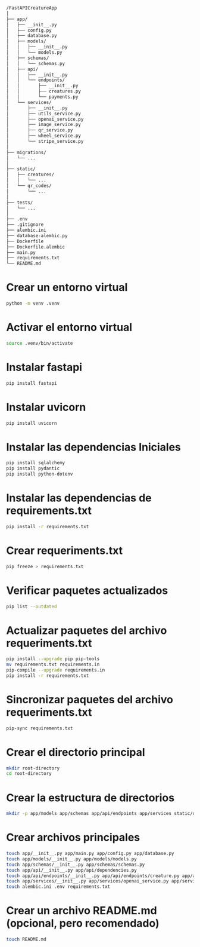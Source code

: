  ```bash
/FastAPICreatureApp
│
├── app/
│   ├── __init__.py
│   ├── config.py
│   ├── database.py
│   ├── models/
│   │   ├── __init__.py
│   │   └── models.py
│   ├── schemas/
│   │   └── schemas.py
│   ├── api/
│   │   ├── __init__.py
│   │   └── endpoints/
│   │       ├── __init__.py
│   │       ├── creatures.py
│   │       └── payments.py
│   └── services/
│       ├── __init__.py
│       ├── utils_service.py
│       ├── openai_service.py
│       ├── image_service.py
│       ├── qr_service.py
│       ├── wheel_service.py
│       └── stripe_service.py
│
├── migrations/
│   └── ...
│
├── static/
│   ├── creatures/
│   │   └── ...
│   └── qr_codes/
│       └── ...
│
├── tests/
│   └── ...
│
├── .env
├── .gitignore
├── alembic.ini
├── database-alembic.py
├── Dockerfile
├── Dockerfile.alembic
├── main.py
├── requirements.txt
└── README.md
```

# Crear un entorno virtual
```bash
python -m venv .venv
```
# Activar el entorno virtual
```bash
source .venv/bin/activate
```
# Instalar fastapi 
```bash
pip install fastapi
```
# Instalar uvicorn
```bash
pip install uvicorn
```
# Instalar las dependencias Iniciales
```bash
pip install sqlalchemy
pip install pydantic
pip install python-dotenv
```
# Instalar las dependencias de requirements.txt
```bash
pip install -r requirements.txt
``` 

# Crear requeriments.txt
```bash
pip freeze > requirements.txt
```  
# Verificar paquetes actualizados
```bash
pip list --outdated
```  
# Actualizar paquetes del archivo requeriments.txt
```bash
pip install --upgrade pip pip-tools
mv requirements.txt requirements.in
pip-compile --upgrade requirements.in
pip install -r requirements.txt
```  
# Sincronizar paquetes del archivo requeriments.txt
```bash
pip-sync requirements.txt
```  

# Crear el directorio principal
```bash
mkdir root-directory
cd root-directory
```
# Crear la estructura de directorios
```bash
mkdir -p app/models app/schemas app/api/endpoints app/services static/qr_codes migrations
```

# Crear archivos principales
```bash
touch app/__init__.py app/main.py app/config.py app/database.py
touch app/models/__init__.py app/models/models.py
touch app/schemas/__init__.py app/schemas/schemas.py
touch app/api/__init__.py app/api/dependencies.py
touch app/api/endpoints/__init__.py app/api/endpoints/creature.py app/api/endpoints/client.py
touch app/services/__init__.py app/services/openai_service.py app/services/qr_service.py
touch alembic.ini .env requirements.txt
```

# Crear un archivo README.md (opcional, pero recomendado)
```bash
touch README.md
```